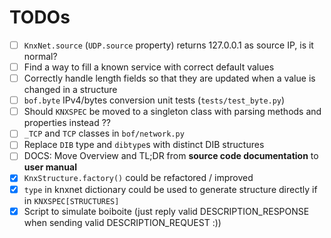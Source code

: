 TODOs
=====

- [ ] `KnxNet.source` (`UDP.source` property) returns 127.0.0.1 as source IP, is it normal? 
- [ ] Find a way to fill a known service with correct default values
- [ ] Correctly handle length fields so that they are updated when a value is changed in a structure
- [ ] `bof.byte` IPv4/bytes conversion unit tests (`tests/test_byte.py`)
- [ ] Should `KNXSPEC` be moved to a singleton class with parsing methods and properties instead ??
- [ ] `_TCP` and `TCP` classes in `bof/network.py` 
- [ ] Replace `DIB` type and `dibtype`s with distinct DIB structures
- [ ] DOCS: Move Overview and TL;DR from **source code documentation** to **user manual**
- [X] `KnxStructure.factory()` could be refactored / improved
- [X] `type` in knxnet dictionary could be used to generate structure directly if in `KNXSPEC[STRUCTURES]`
- [X] Script to simulate boiboite (just reply valid DESCRIPTION_RESPONSE when sending valid DESCRIPTION_REQUEST :))
